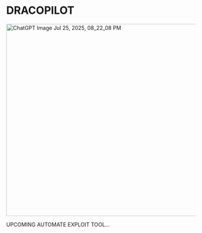 # DRACOPILOT

<img width="512" height="512" alt="ChatGPT Image Jul 25, 2025, 08_22_08 PM" src="https://github.com/user-attachments/assets/d7f8f1df-3bfd-4b00-8cbf-2dc55c4f5df3" />

UPCOMING AUTOMATE EXPLOIT TOOL...
